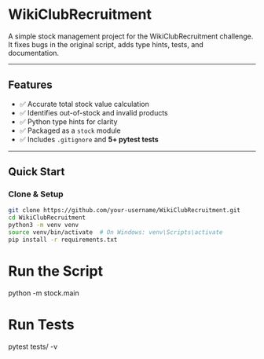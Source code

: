 # WikiClubRecruitment

A simple stock management project for the WikiClubRecruitment challenge.  
It fixes bugs in the original script, adds type hints, tests, and documentation.

---

## Features
- ✅ Accurate total stock value calculation  
- ✅ Identifies out-of-stock and invalid products  
- ✅ Python type hints for clarity  
- ✅ Packaged as a `stock` module  
- ✅ Includes `.gitignore` and **5+ pytest tests**  

---

## Quick Start

### Clone & Setup
```bash
git clone https://github.com/your-username/WikiClubRecruitment.git
cd WikiClubRecruitment
python3 -m venv venv
source venv/bin/activate  # On Windows: venv\Scripts\activate
pip install -r requirements.txt
```

# Run the Script
python -m stock.main

# Run Tests
pytest tests/ -v
